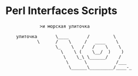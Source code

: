 #              Perl Interfaces Scripts               
                 >и морская улиточка



``` я — морская   @             _________
    улиточка       \____       /         \
            \      /    \     /   ____    \
                   \_    \   /   /    \    \
                     \    \ (    \__/  )    )
                      \    \_\ \______/    /
                       \      \           /___
                        \______\_________/____-_
```
